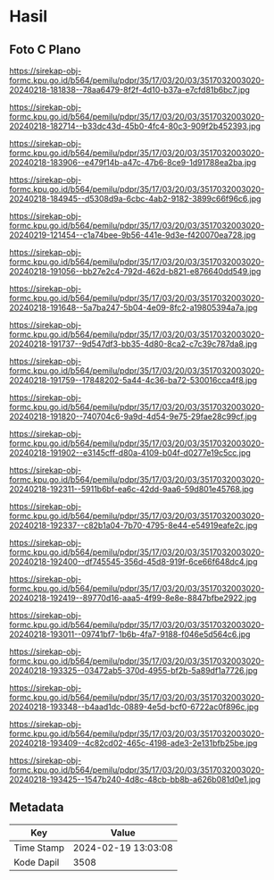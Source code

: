# Hasil

## Foto C Plano

https://sirekap-obj-formc.kpu.go.id/b564/pemilu/pdpr/35/17/03/20/03/3517032003020-20240218-181838--78aa6479-8f2f-4d10-b37a-e7cfd81b6bc7.jpg

https://sirekap-obj-formc.kpu.go.id/b564/pemilu/pdpr/35/17/03/20/03/3517032003020-20240218-182714--b33dc43d-45b0-4fc4-80c3-909f2b452393.jpg

https://sirekap-obj-formc.kpu.go.id/b564/pemilu/pdpr/35/17/03/20/03/3517032003020-20240218-183906--e479f14b-a47c-47b6-8ce9-1d91788ea2ba.jpg

https://sirekap-obj-formc.kpu.go.id/b564/pemilu/pdpr/35/17/03/20/03/3517032003020-20240218-184945--d5308d9a-6cbc-4ab2-9182-3899c66f96c6.jpg

https://sirekap-obj-formc.kpu.go.id/b564/pemilu/pdpr/35/17/03/20/03/3517032003020-20240219-121454--c1a74bee-9b56-441e-9d3e-f420070ea728.jpg

https://sirekap-obj-formc.kpu.go.id/b564/pemilu/pdpr/35/17/03/20/03/3517032003020-20240218-191056--bb27e2c4-792d-462d-b821-e876640dd549.jpg

https://sirekap-obj-formc.kpu.go.id/b564/pemilu/pdpr/35/17/03/20/03/3517032003020-20240218-191648--5a7ba247-5b04-4e09-8fc2-a19805394a7a.jpg

https://sirekap-obj-formc.kpu.go.id/b564/pemilu/pdpr/35/17/03/20/03/3517032003020-20240218-191737--9d547df3-bb35-4d80-8ca2-c7c39c787da8.jpg

https://sirekap-obj-formc.kpu.go.id/b564/pemilu/pdpr/35/17/03/20/03/3517032003020-20240218-191759--17848202-5a44-4c36-ba72-530016cca4f8.jpg

https://sirekap-obj-formc.kpu.go.id/b564/pemilu/pdpr/35/17/03/20/03/3517032003020-20240218-191820--740704c6-9a9d-4d54-9e75-29fae28c99cf.jpg

https://sirekap-obj-formc.kpu.go.id/b564/pemilu/pdpr/35/17/03/20/03/3517032003020-20240218-191902--e3145cff-d80a-4109-b04f-d0277e19c5cc.jpg

https://sirekap-obj-formc.kpu.go.id/b564/pemilu/pdpr/35/17/03/20/03/3517032003020-20240218-192311--5911b6bf-ea6c-42dd-9aa6-59d801e45768.jpg

https://sirekap-obj-formc.kpu.go.id/b564/pemilu/pdpr/35/17/03/20/03/3517032003020-20240218-192337--c82b1a04-7b70-4795-8e44-e54919eafe2c.jpg

https://sirekap-obj-formc.kpu.go.id/b564/pemilu/pdpr/35/17/03/20/03/3517032003020-20240218-192400--df745545-356d-45d8-919f-6ce66f648dc4.jpg

https://sirekap-obj-formc.kpu.go.id/b564/pemilu/pdpr/35/17/03/20/03/3517032003020-20240218-192419--89770d16-aaa5-4f99-8e8e-8847bfbe2922.jpg

https://sirekap-obj-formc.kpu.go.id/b564/pemilu/pdpr/35/17/03/20/03/3517032003020-20240218-193011--09741bf7-1b6b-4fa7-9188-f046e5d564c6.jpg

https://sirekap-obj-formc.kpu.go.id/b564/pemilu/pdpr/35/17/03/20/03/3517032003020-20240218-193325--03472ab5-370d-4955-bf2b-5a89df1a7726.jpg

https://sirekap-obj-formc.kpu.go.id/b564/pemilu/pdpr/35/17/03/20/03/3517032003020-20240218-193348--b4aad1dc-0889-4e5d-bcf0-6722ac0f896c.jpg

https://sirekap-obj-formc.kpu.go.id/b564/pemilu/pdpr/35/17/03/20/03/3517032003020-20240218-193409--4c82cd02-465c-4198-ade3-2e131bfb25be.jpg

https://sirekap-obj-formc.kpu.go.id/b564/pemilu/pdpr/35/17/03/20/03/3517032003020-20240218-193425--1547b240-4d8c-48cb-bb8b-a626b081d0e1.jpg


## Metadata

| Key        | Value               |
| ---------- | ------------------- |
| Time Stamp | 2024-02-19 13:03:08 |
| Kode Dapil | 3508                |



